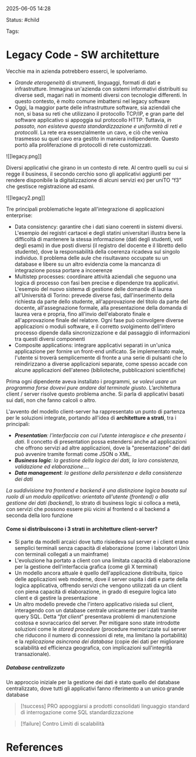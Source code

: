 2025-06-05 14:28

Status: #child

Tags:
# Legacy Code - SW architetture

Vecchie ma in azienda potrebbero esserci, le spolveriamo.
- *Grande eterogeneità* di strumenti, linguaggi, formati di dati e infrastrutture. Immagina un'azienda con sistemi informativi distribuiti su diverse sedi, magari nati in momenti diversi con tecnologie differenti. In questo contesto, è molto comune imbattersi nel legacy software
- Oggi, la maggior parte delle infrastrutture software, sia aziendali che non, si basa su reti che utilizzano il protocollo TCP/IP, e gran parte del software applicativo si appoggia sul protocollo HTTP. Tuttavia, *in passato, non esisteva questa standardizzazione e uniformità di reti e protocolli*. La rete era essenzialmente un cavo, e ciò che veniva trasmesso su quel cavo era gestito in maniera indipendente. Questo portò alla proliferazione di protocolli di rete customizzati.

![[legacy.png]]

Diversi applicativi che girano in un contesto di rete. Al centro quelli su cui si regge il business, il secondo cerchio sono gli applicativi aggiunti per rendere disponibile la digitalizzazione di alcuni servizi ex) per uniTO “f3” che gestisce registrazione ad esami.

![[legacy2.png]]

Tre principali problematiche legate all'integrazione di applicazioni enterprise:
- Data consistency: garantire che i dati siano coerenti in sistemi diversi.
  L'esempio dei registri cartacei e degli statini universitari illustra bene la difficoltà di mantenere la stessa informazione (dati degli studenti, voti degli esami) in due posti diversi (il registro del docente e il libretto dello studente), dove la responsabilità della coerenza ricadeva sul singolo individuo.
  Il problema delle aule che risultavano occupate su un database e libere su un altro evidenzia come la mancanza di integrazione possa portare a incoerenze
- Multistep processes: coordinare attività aziendali che seguono una logica di processo con fasi ben precise e dipendenze tra applicativi.
  L'esempio del nuovo sistema di gestione delle domande di laurea all'Università di Torino: prevede diverse fasi, dall'inserimento della richiesta da parte dello studente, all'approvazione del titolo da parte del docente, all'assegnazione formale, alla presentazione della domanda di laurea vera e propria, fino all'invio dell'elaborato finale e all'approvazione finale del relatore. Ogni fase può coinvolgere diverse applicazioni o moduli software, e il corretto svolgimento dell'intero processo dipende dalla sincronizzazione e dal passaggio di informazioni tra questi diversi componenti
- Composite applications: integrare applicativi separati in un'unica applicazione per fornire un front-end unificato.
  Se implementato male, l'utente si troverà semplicemente di fronte a una serie di pulsanti che lo reindirizzano a diverse applicazioni separate, come spesso accade con alcune applicazioni dell'ateneo (biblioteche, pubblicazioni scientifiche)

Prima ogni dipendente aveva installato i programmi, *se volevi usare un programma forse dovevi pure andare dal terminale giusto*.
L’architettura client / server risolve questo problema anche.
Si parla di applicativi basati sui dati, non che fanno calcoli o altro.

L'avvento del modello client-server ha rappresentato un punto di partenza per le soluzioni integrate, portando all'idea di **architetture a strati**, tra i principali:
- ***Presentation**: l'interfaccia con cui l'utente interagisce e che presenta i dati*. Il concetto di presentation possa estendersi anche ad applicazioni che offrono servizi ad altre applicazioni, dove la "presentazione" dei dati può avvenire tramite formati come JSON o XML.
- ***Business logic**: la gestione della logica dei dati, la loro consistenza, validazione ed elaborazione*....
- ***Data management**: la gestione della persistenza e della consistenza dei dati*

*La suddivisione tra frontend e backend è una distinzione logica basata sul ruolo di un modulo applicativo: orientato all'utente (frontend) o alla gestione dei dati (backend)*, lo strato di business logic si colloca a metà, con servizi che possono essere più vicini al frontend o al backend a seconda della loro funzione
#### Come si distribuiscono i 3 strati in architetture client-server?
- Si parte da modelli arcaici dove tutto risiedeva sul server e i client erano semplici terminali senza capacità di elaborazione (come i laboratori Unix con terminali collegati a un mainframe)
- L'evoluzione ha portato a client con una limitata capacità di elaborazione per la gestione dell'interfaccia grafica (come gli X terminal)
- Un modello ancora attuale è quello dell'applicazione distribuita, tipico delle applicazioni web moderne, dove il server ospita i dati e parte della logica applicativa, offrendo servizi che vengono utilizzati da un client con piena capacità di elaborazione, in grado di eseguire logica lato client e di gestire la presentazione
- Un altro modello prevede che l'intero applicativo risieda sul client, interagendo con un database centrale unicamente per i dati tramite query SQL. Detta “*fat client*” presentava problemi di manutenzione costosa e sovraccarico del server. Per mitigare sono state introdotte soluzioni come le *stored procedure* (procedure memorizzate sul server che riducono il numero di connessioni di rete, ma limitano la portabilità) e la *replicazione asincrona dei database* (copie dei dati per migliorare scalabilità ed efficienza geografica, con implicazioni sull'integrità transazionale).
##### *Database centralizzato*
Un approccio iniziale per la gestione dei dati è stato quello del database centralizzato, dove tutti gli applicativi fanno riferimento a un unico grande database

   > [!success] PRO
   > appoggiarsi a prodotti consolidati
   > linguaggio standard di interrogazione come SQL
   > standardizzazione
   
> [!failure] Contro
> Limiti di scalabilità

# References
